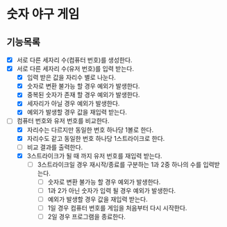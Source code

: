 # 숫자 야구 게임

## 기능목록

- [x] 서로 다른 세자리 수(컴퓨터 번호)를 생성한다.
- [x] 서로 다른 세자리 수(유저 번호)를 입력 받는다.
    - [x] 입력 받은 값을 자리수 별로 나눈다.
    - [x] 숫자로 변환 불가능 할 경우 예외가 발생한다.
    - [x] 중복된 숫자가 존재 할 경우 예외가 발생한다.
    - [x] 세자리가 아닐 경우 예외가 발생한다.
    - [x] 예외가 발생할 경우 값을 재입력 받는다.
- [ ] 컴퓨터 번호와 유저 번호를 비교한다.
    - [x] 자리수는 다르지만 동일한 번호 하나당 1볼로 한다.
    - [x] 자리수도 같고 동일한 번호 하나당 1스트라이크로 한다.
    - [ ] 비교 결과를 출력한다.
    - [x] 3스트라이크가 될 때 까지 유저 번호를 재입력 받는다.
        - [ ] 3스트라이크일 경우 재시작/종료를 구분하는 1과 2중 하나의 수를 입력받는다.
            - [ ] 숫자로 변환 불가능 할 경우 예외가 발생한다.
            - [ ] 1과 2가 아닌 숫자가 입력 될 경우 예외가 발생한다.
            - [ ] 예외가 발생할 경우 값을 재입력 받는다.
            - [ ] 1일 경우 컴퓨터 번호를 게임을 처음부터 다시 시작한다.
            - [ ] 2일 경우 프로그램을 종료한다.